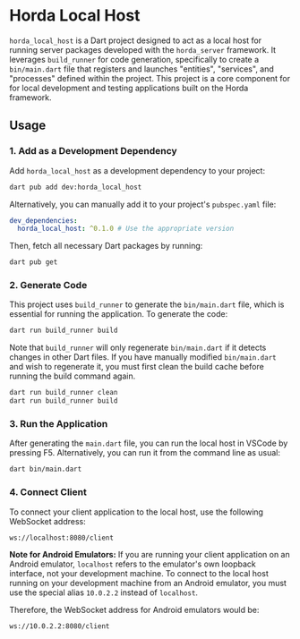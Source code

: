 # Horda Local Host

`horda_local_host` is a Dart project designed to act as a local host for running server packages developed with the `horda_server` framework. It leverages `build_runner` for code generation, specifically to create a `bin/main.dart` file that registers and launches "entities", "services", and "processes" defined within the project. This project is a core component for for local development and testing applications built on the Horda framework.

## Usage

### 1. Add as a Development Dependency
Add `horda_local_host` as a development dependency to your project:

```bash
dart pub add dev:horda_local_host
```

Alternatively, you can manually add it to your project's `pubspec.yaml` file:

```yaml
dev_dependencies:
  horda_local_host: ^0.1.0 # Use the appropriate version
```

Then, fetch all necessary Dart packages by running:
```bash
dart pub get
```

### 2. Generate Code
This project uses `build_runner` to generate the `bin/main.dart` file, which is essential for running the application.
To generate the code:
```bash
dart run build_runner build
```
Note that `build_runner` will only regenerate `bin/main.dart` if it detects changes in other Dart files. If you have manually modified `bin/main.dart` and wish to regenerate it, you must first clean the build cache before running the build command again.

```bash
dart run build_runner clean
dart run build_runner build
```

### 3. Run the Application
After generating the `main.dart` file, you can run the local host in VSCode by pressing F5. Alternatively, you can run it from the command line as usual:
```bash
dart bin/main.dart
```

### 4. Connect Client
To connect your client application to the local host, use the following WebSocket address:

```
ws://localhost:8080/client
```

**Note for Android Emulators:**
If you are running your client application on an Android emulator, `localhost` refers to the emulator's own loopback interface, not your development machine. To connect to the local host running on your development machine from an Android emulator, you must use the special alias `10.0.2.2` instead of `localhost`.

Therefore, the WebSocket address for Android emulators would be:

```
ws://10.0.2.2:8080/client
```